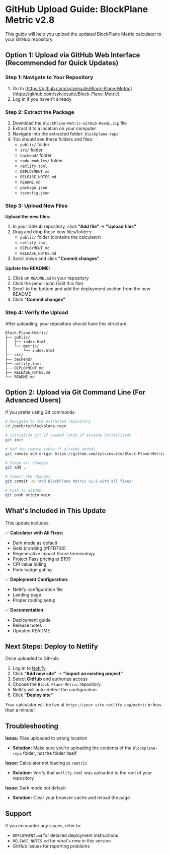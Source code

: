 # GitHub Upload Guide: BlockPlane Metric v2.8

This guide will help you upload the updated BlockPlane Metric calculator to your GitHub repository.

## Option 1: Upload via GitHub Web Interface (Recommended for Quick Updates)

### Step 1: Navigate to Your Repository

1. Go to [https://github.com/sylviesuite/Block-Plane-Metric](https://github.com/sylviesuite/Block-Plane-Metric)
2. Log in if you haven't already

### Step 2: Extract the Package

1. Download the `BlockPlane-Metric-GitHub-Ready.zip` file
2. Extract it to a location on your computer
3. Navigate into the extracted folder: `blockplane-repo`
4. You should see these folders and files:
   - `public/` folder
   - `src/` folder
   - `backend/` folder
   - `node_modules/` folder
   - `netlify.toml`
   - `DEPLOYMENT.md`
   - `RELEASE_NOTES.md`
   - `README.md`
   - `package.json`
   - `tsconfig.json`

### Step 3: Upload New Files

**Upload the new files:**

1. In your GitHub repository, click **"Add file"** → **"Upload files"**
2. Drag and drop these new files/folders:
   - `public/` folder (contains the calculator)
   - `netlify.toml`
   - `DEPLOYMENT.md`
   - `RELEASE_NOTES.md`
3. Scroll down and click **"Commit changes"**

**Update the README:**

1. Click on `README.md` in your repository
2. Click the pencil icon (Edit this file)
3. Scroll to the bottom and add the deployment section from the new README
4. Click **"Commit changes"**

### Step 4: Verify the Upload

After uploading, your repository should have this structure:

```
Block-Plane-Metric/
├── public/
│   ├── index.html
│   └── metric/
│       └── index.html
├── src/
├── backend/
├── netlify.toml
├── DEPLOYMENT.md
├── RELEASE_NOTES.md
└── README.md
```

## Option 2: Upload via Git Command Line (For Advanced Users)

If you prefer using Git commands:

```bash
# Navigate to the extracted repository
cd /path/to/blockplane-repo

# Initialize git if needed (skip if already initialized)
git init

# Add the remote (skip if already added)
git remote add origin https://github.com/sylviesuite/Block-Plane-Metric.git

# Stage all changes
git add .

# Commit the changes
git commit -m "Add BlockPlane Metric v2.8 with all fixes"

# Push to GitHub
git push origin main
```

## What's Included in This Update

This update includes:

✅ **Calculator with All Fixes:**
- Dark mode as default
- Gold branding (#FFD700)
- Regenerative Impact Score terminology
- Project Pass pricing at $199
- CPI value hiding
- Paris badge gating

✅ **Deployment Configuration:**
- Netlify configuration file
- Landing page
- Proper routing setup

✅ **Documentation:**
- Deployment guide
- Release notes
- Updated README

## Next Steps: Deploy to Netlify

Once uploaded to GitHub:

1. Log in to [Netlify](https://www.netlify.com)
2. Click **"Add new site"** → **"Import an existing project"**
3. Select **GitHub** and authorize access
4. Choose the `Block-Plane-Metric` repository
5. Netlify will auto-detect the configuration
6. Click **"Deploy site"**

Your calculator will be live at `https://your-site.netlify.app/metric` in less than a minute!

## Troubleshooting

**Issue:** Files uploaded to wrong location
- **Solution:** Make sure you're uploading the contents of the `blockplane-repo` folder, not the folder itself

**Issue:** Calculator not loading at `/metric`
- **Solution:** Verify that `netlify.toml` was uploaded to the root of your repository

**Issue:** Dark mode not default
- **Solution:** Clear your browser cache and reload the page

## Support

If you encounter any issues, refer to:
- `DEPLOYMENT.md` for detailed deployment instructions
- `RELEASE_NOTES.md` for what's new in this version
- GitHub Issues for reporting problems

